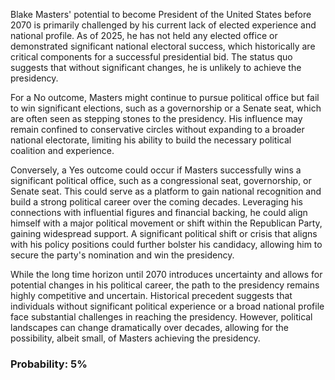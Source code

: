 Blake Masters' potential to become President of the United States before 2070 is primarily challenged by his current lack of elected experience and national profile. As of 2025, he has not held any elected office or demonstrated significant national electoral success, which historically are critical components for a successful presidential bid. The status quo suggests that without significant changes, he is unlikely to achieve the presidency.

For a No outcome, Masters might continue to pursue political office but fail to win significant elections, such as a governorship or a Senate seat, which are often seen as stepping stones to the presidency. His influence may remain confined to conservative circles without expanding to a broader national electorate, limiting his ability to build the necessary political coalition and experience.

Conversely, a Yes outcome could occur if Masters successfully wins a significant political office, such as a congressional seat, governorship, or Senate seat. This could serve as a platform to gain national recognition and build a strong political career over the coming decades. Leveraging his connections with influential figures and financial backing, he could align himself with a major political movement or shift within the Republican Party, gaining widespread support. A significant political shift or crisis that aligns with his policy positions could further bolster his candidacy, allowing him to secure the party's nomination and win the presidency.

While the long time horizon until 2070 introduces uncertainty and allows for potential changes in his political career, the path to the presidency remains highly competitive and uncertain. Historical precedent suggests that individuals without significant political experience or a broad national profile face substantial challenges in reaching the presidency. However, political landscapes can change dramatically over decades, allowing for the possibility, albeit small, of Masters achieving the presidency.

### Probability: 5%